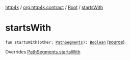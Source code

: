 [http4k](../../index.md) / [org.http4k.contract](../index.md) / [Root](index.md) / [startsWith](./starts-with.md)

# startsWith

`fun startsWith(other: `[`PathSegments`](../-path-segments/index.md)`): `[`Boolean`](https://kotlinlang.org/api/latest/jvm/stdlib/kotlin/-boolean/index.html) [(source)](https://github.com/http4k/http4k/blob/master/http4k-contract/src/main/kotlin/org/http4k/contract/PathSegments.kt#L37)

Overrides [PathSegments.startsWith](../-path-segments/starts-with.md)

